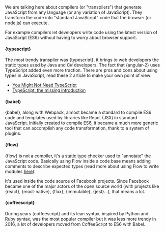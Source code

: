 We are talking here about compilers (or "transpilers") that generate JavaScript from any language (or any variation of JavaScript).
They transform the code into "standard JavaScript" code that the browser (or node.js) can execute.

For example compilers let developers write code using the latest version of JavaScript (ES6) without having to worry about browser support.

#### {typescript}

The most trendy transpiler was {typescript}, it brings to web developers the static types used by Java and C# developers.
The fact that {angular-2} uses TypeScript added even more traction.
There are pros and cons about using types in JavaScript, read these 2 article to make your own point of view:
* [You Might Not Need TypeScript](https://medium.com/javascript-scene/you-might-not-need-typescript-or-static-types-aa7cb670a77b#.1pn05vlis)
* [TypeScript: the missing introduction](https://toddmotto.com/typescript-the-missing-introduction)

#### {babel}

{babel}, along with Webpack, almost became a standard to compile ES6 code and templates used by libraries like React (JSX) in standard JavaScript. Initially created to compile ES6, it became a much more generic tool that can accomplish any code transformation, thank to a system of plugins.

#### {flow}

{flow} is not a compiler, it's a static type checker used to "annotate" the JavaScript code.
Basically using Flow inside a code base means adding comments to describe expected types (read more about using Flow to write modules [here](http://javascriptplayground.com/blog/2017/01/npm-flowjs-javascript/)).

It's used inside the code source of Facebook projects. Since Facebook became one of the major actors of the open source world (with projects like {react}, {react-native}, {flux}, {immutable}, {jest}...), that means a lot.

#### {coffeescript}

During years {coffeescript} and its lean syntax, inspired by Python and Ruby syntax, was the most popular compiler but it was less more trendy in 2016, a lot of developers moved from CoffeeScript to ES6 with Babel.

